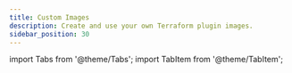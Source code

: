 ```yaml
---
title: Custom Images  
description: Create and use your own Terraform plugin images.
sidebar_position: 30
---
```


import Tabs from '@theme/Tabs';
import TabItem from '@theme/TabItem';